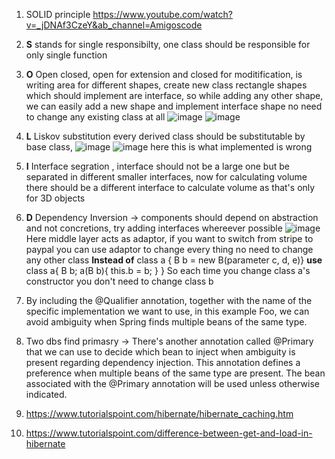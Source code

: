 1. SOLID principle https://www.youtube.com/watch?v=_jDNAf3CzeY&ab_channel=Amigoscode
2.  **S** stands for single responsibilty, one class should be responsible for only single function
3.  **O** Open closed, open for extension and closed for moditification, is writing area for different shapes, create new class rectangle shapes which should implement are interface, so while adding any other shape, we can easily add a new shape and implement interface shape no need to change any existing class at all ![image](https://github.com/sharayu134/Notes/assets/43854821/3e9072dc-6e88-4ff4-b793-2f797cd2ff24)
![image](https://github.com/sharayu134/Notes/assets/43854821/359b528e-2fd0-4426-9883-cbcc6fe3d4de)

4.  **L** Liskov substitution every derived class should be substitutable by base class, ![image](https://github.com/sharayu134/Notes/assets/43854821/43342e7a-19ea-4272-a2ce-4296c653af41)
![image](https://github.com/sharayu134/Notes/assets/43854821/af23eb17-6ac6-4e4e-b5ba-42a496fe739f)
here this is what implemented is wrong
5. **I** Interface segration , interface should not be a large one but be separated in different smaller interfaces, now for calculating volume there should be a different interface to calculate volume as that's only for 3D objects
6.  **D** Dependency Inversion -> components should depend on abstraction and not concretions, try adding interfaces whereever possible 
![image](https://github.com/sharayu134/Notes/assets/43854821/47ab93b7-2628-49ea-a5fa-26ecd1472c5c)
Here middle layer acts as adaptor, if you want to switch from stripe to paypal you can use adaptor to change every thing no need to change any other class
**Instead of**
class a {
    B b = new B(parameter c, d, e)}
**use**
class a{
   B b;
a(B b){
   this.b = b;
  }
}
So each time you change class a's constructor you don't need to change class b
8.  By including the @Qualifier annotation, together with the name of the specific implementation we want to use, in this example Foo, we can avoid ambiguity when Spring finds multiple beans of the same type.
9. Two dbs find primasry -> There's another annotation called @Primary that we can use to decide which bean to inject when ambiguity is present regarding dependency injection. This annotation defines a preference when multiple beans of the same type are present. The bean associated with the @Primary annotation will be used unless otherwise indicated.
10. https://www.tutorialspoint.com/hibernate/hibernate_caching.htm
11. https://www.tutorialspoint.com/difference-between-get-and-load-in-hibernate
